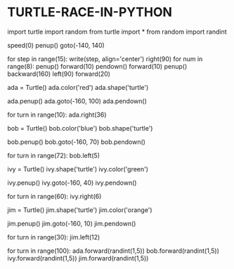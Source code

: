 # TURTLE-RACE-IN-PYTHON
import turtle
import random
from turtle import *
from random import randint

speed(0)
penup()
goto(-140, 140)

for step in range(15):
  write(step, align='center')
  right(90)
  for num in range(8):
    penup()
    forward(10)
    pendown()
    forward(10)
  penup()
  backward(160)
  left(90)
  forward(20)

ada = Turtle()
ada.color('red')
ada.shape('turtle')

ada.penup()
ada.goto(-160, 100)
ada.pendown()

for turn in range(10):
  ada.right(36)

bob = Turtle()
bob.color('blue')
bob.shape('turtle')

bob.penup()
bob.goto(-160, 70)
bob.pendown()

for turn in range(72):
  bob.left(5)

ivy = Turtle()
ivy.shape('turtle')
ivy.color('green')

ivy.penup()
ivy.goto(-160, 40)
ivy.pendown()

for turn in range(60):
  ivy.right(6)

jim = Turtle()
jim.shape('turtle')
jim.color('orange')

jim.penup()
jim.goto(-160, 10)
jim.pendown()

for turn in range(30):
  jim.left(12)

for turn in range(100):
  ada.forward(randint(1,5))
  bob.forward(randint(1,5))
  ivy.forward(randint(1,5))
  jim.forward(randint(1,5))
  
